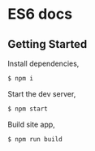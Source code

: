# ES6 docs

## Getting Started

Install dependencies,

```bash
$ npm i
```

Start the dev server,

```bash
$ npm start
```

Build site app,

```bash
$ npm run build
```
